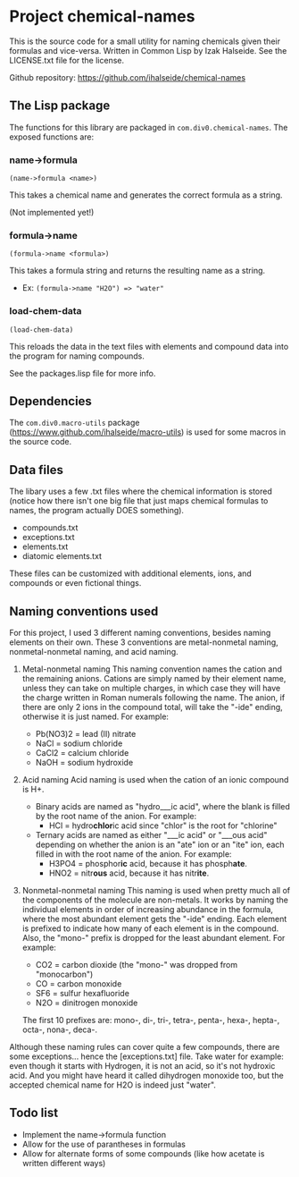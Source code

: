 # Project chemical-names

This is the source code for a small utility for naming chemicals given their formulas and vice-versa. Written in Common Lisp by Izak Halseide. See the LICENSE.txt file for the license.

Github repository: https://github.com/ihalseide/chemical-names

## The Lisp package
The functions for this library are packaged in `com.div0.chemical-names`.
The exposed functions are:

### name->formula 

`(name->formula <name>)`

This takes a chemical name and generates the correct formula as a string.

(Not implemented yet!)

### formula->name

`(formula->name <formula>)`

This takes a formula string and returns the resulting name as a string.

- Ex: `(formula->name "H2O") => "water"`

### load-chem-data 

`(load-chem-data)`

This reloads the data in the text files with elements and compound data into the program for naming compounds.

See the packages.lisp file for more info.

## Dependencies

The `com.div0.macro-utils` package (https://www.github.com/ihalseide/macro-utils) is used for some macros in the source code.

## Data files

The libary uses a few .txt files where the chemical information is stored (notice how there isn't one big file that just maps chemical formulas to names, the program actually DOES something).

- compounds.txt
- exceptions.txt
- elements.txt
- diatomic elements.txt

These files can be customized with additional elements, ions, and compounds or even fictional things.

## Naming conventions used

For this project, I used 3 different naming conventions, besides naming elements on their own. These 3 conventions are metal-nonmetal naming, nonmetal-nonmetal naming, and acid naming.

1. Metal-nonmetal naming
    This naming convention names the cation and the remaining anions. Cations are simply named by their element name, unless they can take on multiple charges, in which case they will have the charge written in Roman numerals following the name. The anion, if there are only 2 ions in the compound total, will take the "-ide" ending, otherwise it is just named.
    For example:
    - Pb(NO3)2 = lead (II) nitrate
    - NaCl = sodium chloride
    - CaCl2 = calcium chloride
    - NaOH = sodium hydroxide

2. Acid naming
	Acid naming is used when the cation of an ionic compound is H+. 
	- Binary acids are named as "hydro\_\_\_ic acid", where the blank is filled by the root name of the anion. 
	    For example: 
        - HCl = hydro**chlor**ic acid since "chlor" is the root for "chlorine"
    - Ternary acids are named as either "\_\_\_ic acid" or "\_\_\_ous acid" depending on whether the anion is an "ate" ion or an "ite" ion, each filled in with the root name of the anion.
        For example: 
        - H3PO4 = phosphor**ic** acid, because it has phosph**ate**.
        - HNO2 = nitr**ous** acid, because it has nitr**ite**.

3. Nonmetal-nonmetal naming
    This naming is used when pretty much all of the components of the molecule are non-metals. It works by naming the individual elements in order of increasing abundance in the formula, where the most abundant element gets the "-ide" ending. Each element is prefixed to indicate how many of each element is in the compound. Also, the "mono-" prefix is dropped for the least abundant element.
    For example:
    - CO2 = carbon dioxide (the "mono-" was dropped from "monocarbon")
    - CO = carbon monoxide
    - SF6 = sulfur hexafluoride
    - N2O = dinitrogen monoxide
    
    The first 10 prefixes are: mono-, di-, tri-, tetra-, penta-, hexa-, hepta-, octa-, nona-, deca-.

Although these naming rules can cover quite a few compounds, there are some exceptions... hence the [exceptions.txt] file. Take water for example: even though it starts with Hydrogen, it is not an acid, so it's not hydroxic acid. And you might have heard it called dihydrogen monoxide too, but the accepted chemical name for H2O is indeed just "water".

## Todo list

- Implement the name->formula function
- Allow for the use of parantheses in formulas
- Allow for alternate forms of some compounds (like how acetate is written different ways)
